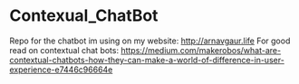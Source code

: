 # Contexual_ChatBot
Repo for the chatbot im using on my website: http://arnavgaur.life
For good read on contextual chat bots: https://medium.com/makerobos/what-are-contextual-chatbots-how-they-can-make-a-world-of-difference-in-user-experience-e7446c96664e

